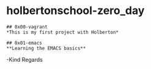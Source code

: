 # holbertonschool-zero_day
~~~
## 0x00-vagrant
*This is my first project with Holberton*
~~~
~~~
## 0x01-emacs
**Learning the EMACS basics**
~~~
-Kind Regards
